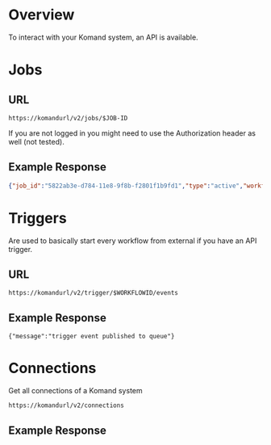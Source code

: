 # Overview

To interact with your Komand system, an API is available.

# Jobs

## URL

```
https://komandurl/v2/jobs/$JOB-ID
```

If you are not logged in you might need to use the Authorization header as well (not tested).

## Example Response

```json
{"job_id":"5822ab3e-d784-11e8-9f8b-f2801f1b9fd1","type":"active","workflow_uid":"5822ae2c-d784-11e8-9f8b-f2801f1b9fd1","version_uid":"5822b1ec-d784-11e8-9f8b-f2801f1b9fd1","group_id":"5822b458-d784-11e8-9f8b-f2801f1b9fd1","name":"Test_workflow","status":"failed","created_at":"2018-10-24T11:36:17Z","ended_at":"2018-10-24T11:36:22Z","updated_at":"2018-10-24T11:36:22Z","context":{"data":{"$URL":"http://127.0.0.1:8000/jobs/details/5822ab3e-d784-11e8-9f8b-f2801f1b9fd1","$created_at":"2018-10-24T11:36:17.632193167Z","$id":"5822ab3e-d784-11e8-9f8b-f2801f1b9fd1","$name":"Test_workflow","$start_message":{"Parameter":48284},"Test_workflow":{"$success":true,"asdasd":48284},"Step_1":{"$success":false}},"stack":[{"parent_step_uid":"","parent_step_name":"","loop_index":-1}]},"traversed_paths":[{"path_uid":"5822b6a6-d784-11e8-9f8b-f2801f1b9fd1","workflow_uid":"5822b6a6-d784-11e8-9f8b-f2801f1b9fd1","workflow_version_uid":"5822b6a6-d784-11e8-9f8b-f2801f1b9fd1","from_step_uid":"5822b6a6-d784-11e8-9f8b-f2801f1b9fd1","to_step_uid":"5822b6a6-d784-11e8-9f8b-f2801f1b9fd1","name":"","description":"","created_at":"0001-01-01T00:00:00Z","updated_at":"0001-01-01T00:00:00Z"}],"potential_next_paths":[{"path_uid":"5822b6a6-d784-11e8-9f8b-f2801f1b9fd1","workflow_uid":"5822b6a6-d784-11e8-9f8b-f2801f1b9fd1","workflow_version_uid":"5822b6a6-d784-11e8-9f8b-f2801f1b9fd1","from_step_uid":"b501f592-80d4-adb7-911f-e1cb0261a4fa","to_step_uid":"5822b6a6-d784-11e8-9f8b-f2801f1b9fd1","name":"","description":"","created_at":"0001-01-01T00:00:00Z","updated_at":"0001-01-01T00:00:00Z"}],"next_step_uids":[],"time_spent":4.607579602,"investigation_id":"","viewed_by_id":null,"owned_by_id":null,"failed_step_id":1855707,"failed_step_name":"Step_1","is_rerunnable":true,"errors":null}
```

# Triggers

Are used to basically start every workflow from external if you have an API trigger.

## URL

```
https://komandurl/v2/trigger/$WORKFLOWID/events
```

## Example Response

````
{"message":"trigger event published to queue"}
`````

# Connections

Get all connections of a Komand system

````
https://komandurl/v2/connections
````

## Example Response



